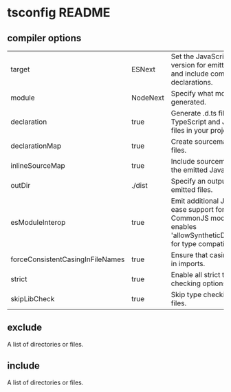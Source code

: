 # tsconfig README

## compiler options

|                                  |          |                                                                                                                                                |
| -------------------------------- | -------- | ---------------------------------------------------------------------------------------------------------------------------------------------- |
| target                           | ESNext   | Set the JavaScript language version for emitted JavaScript and include compatible library declarations.                                        |
| module                           | NodeNext | Specify what module code is generated.                                                                                                         |
| declaration                      | true     | Generate .d.ts files from TypeScript and JavaScript files in your project.                                                                     |
| declarationMap                   | true     | Create sourcemaps for d.ts files.                                                                                                              |
| inlineSourceMap                  | true     | Include sourcemap files inside the emitted JavaScript.                                                                                         |
| outDir                           | ./dist   | Specify an output folder for all emitted files.                                                                                                |
| esModuleInterop                  | true     | Emit additional JavaScript to ease support for importing CommonJS modules. This enables 'allowSyntheticDefaultImports' for type compatibility. |
| forceConsistentCasingInFileNames | true     | Ensure that casing is correct in imports.                                                                                                      |
| strict                           | true     | Enable all strict type-checking options.                                                                                                       |
| skipLibCheck                     | true     | Skip type checking all .d.ts files.                                                                                                            |

## exclude

A list of directories or files.

## include

A list of directories or files.


